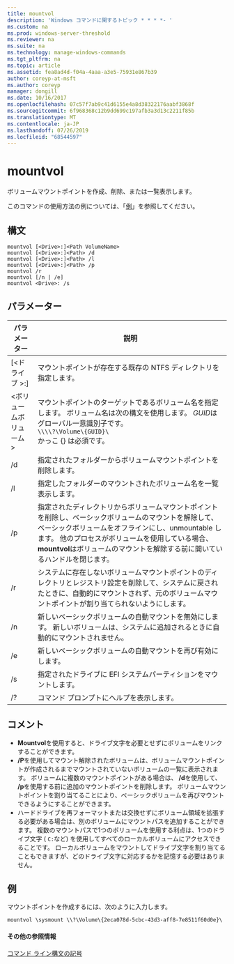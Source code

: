 ```yaml
---
title: mountvol
description: 'Windows コマンドに関するトピック * * * *- '
ms.custom: na
ms.prod: windows-server-threshold
ms.reviewer: na
ms.suite: na
ms.technology: manage-windows-commands
ms.tgt_pltfrm: na
ms.topic: article
ms.assetid: fea8ad4d-f04a-4aaa-a3e5-75931e867b39
author: coreyp-at-msft
ms.author: coreyp
manager: dongill
ms.date: 10/16/2017
ms.openlocfilehash: 07c57f7ab9c41d6155e4a8d38322176aabf3868f
ms.sourcegitcommit: 6f968368c12b9dd699c197afb3a3d13c2211f85b
ms.translationtype: MT
ms.contentlocale: ja-JP
ms.lasthandoff: 07/26/2019
ms.locfileid: "68544597"
---
```

# <a name="mountvol"></a>mountvol



ボリュームマウントポイントを作成、削除、または一覧表示します。

このコマンドの使用方法の例については、「[例](#BKMK_examples)」を参照してください。

## <a name="syntax"></a>構文

```
mountvol [<Drive>:]<Path VolumeName>
mountvol [<Drive>:]<Path> /d
mountvol [<Drive>:]<Path> /l
mountvol [<Drive>:]<Path> /p
mountvol /r
mountvol [/n | /e]
mountvol <Drive>: /s
```

## <a name="parameters"></a>パラメーター

|パラメーター|説明|
|---------|-----------|
|[\<ドライブ >:]<Path>|マウントポイントが存在する既存の NTFS ディレクトリを指定します。|
|\<ボリュームボリューム >|マウントポイントのターゲットであるボリューム名を指定します。 ボリューム名は次の構文を使用します。 *GUID*はグローバル一意識別子です。</br>`\\\\?\Volume\{GUID}\`</br>かっこ {} は必須です。|
|/d|指定されたフォルダーからボリュームマウントポイントを削除します。|
|/l|指定したフォルダーのマウントされたボリューム名を一覧表示します。|
|/p|指定されたディレクトリからボリュームマウントポイントを削除し、ベーシックボリュームのマウントを解除して、ベーシックボリュームをオフラインにし、unmountable します。 他のプロセスがボリュームを使用している場合、 **mountvol**はボリュームのマウントを解除する前に開いているハンドルを閉じます。|
|/r|システムに存在しないボリュームマウントポイントのディレクトリとレジストリ設定を削除して、システムに戻されたときに、自動的にマウントされず、元のボリュームマウントポイントが割り当てられないようにします。|
|/n|新しいベーシックボリュームの自動マウントを無効にします。 新しいボリュームは、システムに追加されるときに自動的にマウントされません。|
|/e|新しいベーシックボリュームの自動マウントを再び有効にします。|
|/s|指定されたドライブに EFI システムパーティションをマウントします。|
|/?|コマンド プロンプトにヘルプを表示します。|

## <a name="remarks"></a>コメント

-   **Mountvol**を使用すると、ドライブ文字を必要とせずにボリュームをリンクすることができます。
-   **/P**を使用してマウント解除されたボリュームは、ボリュームマウントポイントが作成されるまでマウントされていないボリュームの一覧に表示されます。 ボリュームに複数のマウントポイントがある場合は、 **/d**を使用して、 **/p**を使用する前に追加のマウントポイントを削除します。 ボリュームマウントポイントを割り当てることにより、ベーシックボリュームを再びマウントできるようにすることができます。
-   ハードドライブを再フォーマットまたは交換せずにボリューム領域を拡張する必要がある場合は、別のボリュームにマウントパスを追加することができます。 複数のマウントパスで1つのボリュームを使用する利点は、1つのドライブ文字 ( `C:`など) を使用してすべてのローカルボリュームにアクセスできることです。 ローカルボリュームをマウントしてドライブ文字を割り当てることもできますが、どのドライブ文字に対応するかを記憶する必要はありません。

## <a name="BKMK_examples"></a>例

マウントポイントを作成するには、次のように入力します。
```
mountvol \sysmount \\?\Volume\{2eca078d-5cbc-43d3-aff8-7e8511f60d0e}\
```

#### <a name="additional-references"></a>その他の参照情報

[コマンド ライン構文の記号](command-line-syntax-key.md)
